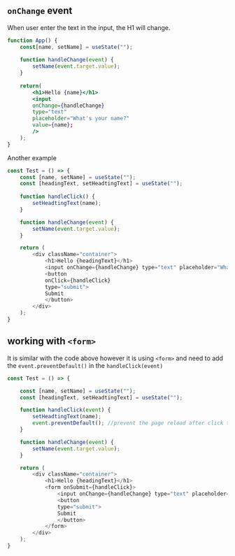 
## `onChange` event

When user enter the text in the input, the H1 will change.

```jsx
function App() {
	const[name, setName] = useState("");
	
	function handleChange(event) {
		setName(event.target.value);
	}
	
	return(
		<h1>Hello {name}</h1>
		<input 
		onChange={handleChange} 
		type="text" 
		placeholder="What's your name?"
		value={name};
		/>
	);
}
```

Another example

```jsx
const Test = () => {
    const [name, setName] = useState("");
    const [headingText, setHeadtingText] = useState("");
    
    function handleClick() {
        setHeadtingText(name);
    }

    function handleChange(event) {
        setName(event.target.value);
    }

    return (  
        <div className="container">
            <h1>Hello {headingText}</h1>
            <input onChange={handleChange} type="text" placeholder="What's your name?"/>
            <button
            onClick={handleClick}
            type="submit">
            Submit
            </button>
        </div>
    );
}
```

## working with `<form>`

It is similar with the code above however it is using `<form>` and need to add the `event.preventDefault()` in the `handleClick(event)`

```jsx
const Test = () => {

    const [name, setName] = useState("");
    const [headingText, setHeadtingText] = useState("");

    function handleClick(event) {
        setHeadtingText(name);
        event.preventDefault(); //prevent the page reload after click the button
    }

    function handleChange(event) {
        setName(event.target.value);
    }

    return (  
        <div className="container">
            <h1>Hello {headingText}</h1>
            <form onSubmit={handleClick}>
                <input onChange={handleChange} type="text" placeholder="What's your name?"/>
                <button
                type="submit">
                Submit
                </button>
            </form>
        </div>
    );
}
```

